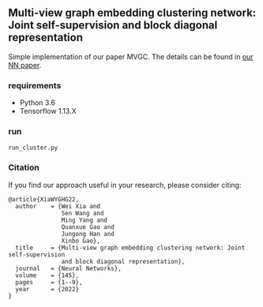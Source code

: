 ## Multi-view graph embedding clustering network: Joint self-supervision and block diagonal representation

Simple implementation of our paper MVGC.
The details can be found in [our NN paper](https://www.sciencedirect.com/science/article/pii/S089360802100397X?via%3Dihub).

### requirements
- Python 3.6
- Tensorflow 1.13.X


### run
```
run_cluster.py
```

### Citation

If you find our approach useful in your research, please consider citing:

```
@article{XiaWYGHG22,
  author    = {Wei Xia and
               Sen Wang and
               Ming Yang and
               Quanxue Gao and
               Jungong Han and
               Xinbo Gao},
  title     = {Multi-view graph embedding clustering network: Joint self-supervision
               and block diagonal representation},
  journal   = {Neural Networks},
  volume    = {145},
  pages     = {1--9},
  year      = {2022}
}
```
